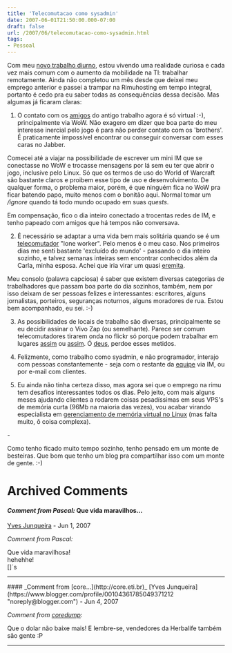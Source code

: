 ```yaml
---
title: 'Telecomutacao como sysadmin'
date: 2007-06-01T21:50:00.000-07:00
draft: false
url: /2007/06/telecomutacao-como-sysadmin.html
tags: 
- Pessoal
---
```


Com meu [novo trabalho diurno](http://cetico.org/tech/2007/05/contratam-se-hackers.html), estou vivendo uma realidade curiosa e cada vez mais comum com o aumento da mobilidade na TI: trabalhar remotamente. Ainda não completou um mês desde que deixei meu emprego anterior e passei a trampar na Rimuhosting em tempo integral, portanto é cedo pra eu saber todas as consequências dessa decisão. Mas algumas já ficaram claras:  
  
1) O contato com os [amigos](http://planet.core.eti.br) do antigo trabalho agora é só virtual :-), principalmente via WoW. Não exagero em dizer que boa parte do meu interesse inercial pelo jogo é para não perder contato com os 'brothers'. É praticamente impossível encontrar ou conseguir conversar com esses caras no Jabber.  
  
Comecei até a viajar na possibilidade de escrever um mini IM que se conectasse no WoW e trocasse mensagens por lá sem eu ter que abrir o jogo, inclusive pelo Linux. Só que os termos de uso do World of Warcraft são bastante claros e proibem esse tipo de uso e desenvolvimento. De qualquer forma, o problema maior, porém, é que ninguém fica no WoW pra ficar batendo papo, muito menos com o bonitão aqui. Normal tomar um _/ignore_ quando tá todo mundo ocupado em suas _quests_.  
  
Em compensação, fico o dia inteiro conectado a trocentas redes de IM, e tenho papeado com amigos que há tempos não conversava.  
  
2) É necessário se adaptar a uma vida bem mais solitária quando se é um [telecomutador](http://pt.wikipedia.org/wiki/Telecomuta%C3%A7%C3%A3o) "lone worker". Pelo menos é o meu caso. Nos primeiros dias me senti bastante 'excluído do mundo' - passando o dia inteiro sozinho, e talvez semanas inteiras sem encontrar conhecidos além da Carla, minha esposa. Achei que iria virar um quasi [eremita](http://pt.wikipedia.org/wiki/Henry_David_Thoreau).  
  
Meu consolo (palavra capciosa) é saber que existem diversas categorias de trabalhadores que passam boa parte do dia sozinhos, também, nem por isso deixam de ser pessoas felizes e interessantes: escritores, alguns jornalistas, porteiros, seguranças noturnos, alguns moradores de rua. Estou bem acompanhado, eu sei. :-)  
  
3) As possibilidades de locais de trabalho são diversas, principalmente se eu decidir assinar o Vivo Zap (ou semelhante). Parece ser comum telecomutadores tirarem onda no flickr só porque podem trabalhar em lugares [assim](http://flickr.com/photos/17024162@N00/433049064/) ou [assim](http://flickr.com/photos/fbz/157826186/). Ó [deus](http://pt.wikipedia.org/wiki/Chuck_norris), perdoe esses metidos.  
  
4) Felizmente, como trabalho como syadmin, e não programador, interajo com pessoas constantemente - seja com o restante da [equipe](http://rimuhosting.com/support/staff.jsp) via IM, ou por e-mail com clientes.  
  
5) Eu ainda não tinha certeza disso, mas agora sei que o emprego na rimu tem desafios interessantes todos os dias. Pelo jeito, com mais alguns meses ajudando clientes a rodarem coisas pesadíssimas em seus VPS's de memória curta (96Mb na maioria das vezes), vou acabar virando especialista em [gerenciamento de memória virtual no Linux](http://acmsel.safaribooksonline.com/0596005652/understandlk-CHP-8) (mas falta muito, ô coisa complexa).  
  
\-  
  
Como tenho ficado muito tempo sozinho, tenho pensado em um monte de besteiras. Que bom que tenho um blog pra compartilhar isso com um monte de gente. :-)
# Archived Comments

#### _Comment from Pascal:_ Que vida maravilhos...
[Yves Junqueira](https://www.blogger.com/profile/00104361785049371212 "noreply@blogger.com") - <time datetime="2007-06-04T03:59:00.000-07:00">Jun 1, 2007</time>

_Comment from Pascal:_  
  
Que vida maravilhosa!  
hehehhe!  
\[\]´s
<hr />
#### _Comment from [core...](http://core.eti.br)_
[Yves Junqueira](https://www.blogger.com/profile/00104361785049371212 "noreply@blogger.com") - <time datetime="2007-06-07T04:21:00.000-07:00">Jun 4, 2007</time>

_Comment from [coredump](http://core.eti.br):_  
  
Que o dolar não baixe mais! E lembre-se, vendedores da Herbalife também são gente :P
<hr />
